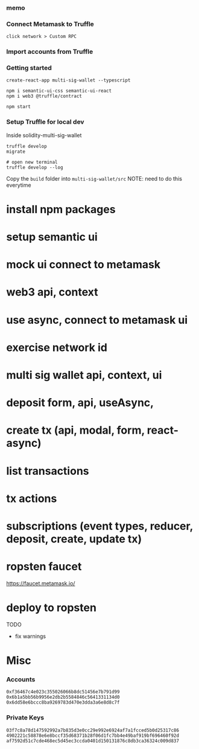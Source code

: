 ### memo

### Connect Metamask to Truffle

```
click network > Custom RPC
```

### Import accounts from Truffle

### Getting started

```shell
create-react-app multi-sig-wallet --typescript

npm i semantic-ui-css semantic-ui-react
npm i web3 @truffle/contract

npm start
```

### Setup Truffle for local dev

Inside solidity-multi-sig-wallet

```shell
truffle develop
migrate

# open new terminal
truffle develop --log

```

Copy the `build` folder into `multi-sig-wallet/src`
NOTE: need to do this everytime

# install npm packages

# setup semantic ui

# mock ui connect to metamask

# web3 api, context

# use async, connect to metamask ui

# exercise network id

# multi sig wallet api, context, ui

# deposit form, api, useAsync,

# create tx (api, modal, form, react-async)

# list transactions

# tx actions

# subscriptions (event types, reducer, deposit, create, update tx)

# ropsten faucet

https://faucet.metamask.io/

# deploy to ropsten

TODO

- fix warnings

# Misc

### Accounts

```
0xf36467c4e023c355026066b8dc51456e7b791d99
0x6b1a5bb56b9956e2db2b5584846c5641331134d0
0x6dd58e6bccc8ba9269783d470e3dda3a6e8d8c7f
```

### Private Keys

```
03f7c8a78d147592992a7b835d3e0cc29e992e6924af7a1fcced5b0d25317c86
4902221c58878e6e8bccf35d68371b28f06d1fc7bb4e49baf919bf696460f92d
af7592d51c7cde468ec5d45ec3ccda0401d150131876c8db3ca36324c009d837
```
